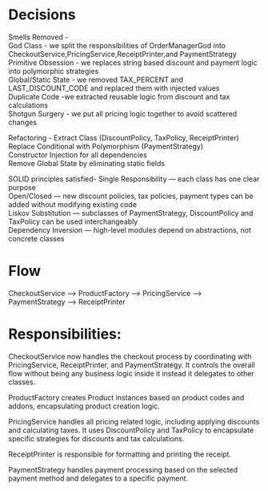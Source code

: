 # Decisions
Smells Removed -<br />
God Class - we split the responsibilities of OrderManagerGod into CheckoutService,PricingService,ReceiptPrinter,and PaymentStrategy<br />
Primitive Obsession - we replaces string based discount and payment logic into polymorphic strategies<br />
Global/Static State - we removed TAX_PERCENT and LAST_DISCOUNT_CODE and replaced them with injected values<br />
Duplicate Code -we extracted reusable logic from discount and tax calculations<br />
Shotgun Surgery - we put all pricing logic together to avoid scattered changes<br />

Refactoring -
Extract Class (DiscountPolicy, TaxPolicy, ReceiptPrinter)<br />
Replace Conditional with Polymorphism (PaymentStrategy)<br />
Constructor Injection for all dependencies<br />
Remove Global State by eliminating static fields<br />

SOLID principles satisfied-
Single Responsibility — each class has one clear purpose <br />
Open/Closed — new discount policies, tax policies, payment types can be added without modifying existing code<br />
Liskov Substitution — subclasses of PaymentStrategy, DiscountPolicy and TaxPolicy can be used interchangeably<br />
Dependency Inversion — high-level modules depend on abstractions, not concrete classes

# Flow
CheckoutService --> ProductFactory --> PricingService --> PaymentStrategy --> ReceiptPrinter

# Responsibilities:
CheckoutService now handles the checkout process by coordinating with PricingService, ReceiptPrinter, and PaymentStrategy.
It controls the overall flow without being any business logic inside it instead it delegates to other classes.

ProductFactory creates Product instances based on product codes and addons, encapsulating product creation logic.

PricingService handles all pricing related logic, including applying discounts and calculating taxes.
It uses DiscountPolicy and TaxPolicy to encapsulate specific strategies for discounts and tax calculations.

ReceiptPrinter is responsible for formatting and printing the receipt.

PaymentStrategy handles payment processing based on the selected payment method and delegates to a specific payment.
